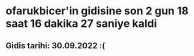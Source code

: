 # ofarukbicer'in gidisine son 2 gun 18 saat 16 dakika 27 saniye kaldi

## Gidis tarihi: 30.09.2022 :(